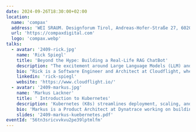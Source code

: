 ```yaml
---
date: 2024-09-26T18:30:00+02:00
location:
  name: 'compax'
  address: 'WEI SRAUM. Designforum Tirol, Andreas-Hofer-Straße 27, 6020 Innsbruck'
  url: 'https://compaxdigital.com'
  logo: 'compax.webp'
talks:
  - avatar: '2409-rick.jpg'
    name: 'Rick Spiegl'
    title: 'Beyond the Hype: Building a Real-Life RAG ChatBot'
    description: "The excitement around Large Language Models (LLM) and Generative AI (GenAI) has finally reached businesses everywhere, all dealing with data in different formats and qualities. In this talk, I'll walk you through a Retrieval Augmented Generation (RAG) ChatBot project using Azure Cloud infrastructure with Confluence and Jira as data sources. We'll cover the journey from initial idea to a working minimum viable product (MVP), sharing technical challenges architectural decisions, and lessons learned along the way. This talk will balance technical details with business requirements, providing a practical overview of what it takes to build a RAG ChatBot. Join me for some insights, real-world experiences, and a few laughs as we navigate the world of GenAI together."
    bio: "Rick is a Software Engineer and Architect at Cloudflight, where he provides technical leadership to both customers and team members. With a solid background in the JVM ecosystem, working extensively with Java, Kotlin, and Spring Boot, Rick has spent the last year expanding his expertise to include cloud-native application development, focusing on Generative AI solutions primarily on Azure. When he's not pushing the boundaries of technology at work, he enjoys the tranquility of the mountains."
    linkedin: 'rick-spiegl'
    website: 'https://www.cloudflight.io/'
  - avatar: '2409-markus.jpg'
    name: 'Markus Lackner'
    title: ' Introduction to Kubernetes'
    description: 'Kubernetes (K8s) streamlines deployment, scaling, and management of containerized applications. In this talk, we’ll explore the history of Kubernetes, talk about the relationship with Docker and look at some of the core concepts. Several live demos will also be presented.'
    bio: 'Markus is a Product Architect at Dynatrace working on building an internal platform delivering Dynatrace Services into a multi-cloud, multi-tenant environment based on Kubernetes. With 25 years of experience starting as a Java Developer, followed by many years as Software Architect he is nowadays focused on CI/CD and Kubernetes.'
    slides: '2409-markus-kuebernetes.pdf'
eventId: '56tn3sricvvkvu2pe39lptmlfm'
---
```

